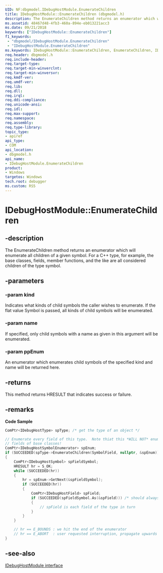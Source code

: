 ```yaml
---
UID: NF:dbgmodel.IDebugHostModule.EnumerateChildren
title: IDebugHostModule::EnumerateChildren (dbgmodel.h)
description: The EnumerateChildren method returns an enumerator which will enumerate all children of a given symbol.
ms.assetid: 48467d48-4fb3-460a-894e-eb013221acc3
ms.date: 09/21/2018
keywords: ["IDebugHostModule::EnumerateChildren"]
f1_keywords:
 - "dbgmodel/IDebugHostModule.EnumerateChildren"
 - "IDebugHostModule.EnumerateChildren"
ms.keywords: IDebugHostModule::EnumerateChildren, EnumerateChildren, IDebugHostModule.EnumerateChildren, IDebugHostModule::EnumerateChildren, IDebugHostModule.EnumerateChildren
req.header: dbgmodel.h
req.include-header:
req.target-type:
req.target-min-winverclnt:
req.target-min-winversvr:
req.kmdf-ver:
req.umdf-ver:
req.lib:
req.dll:
req.irql: 
req.ddi-compliance:
req.unicode-ansi:
req.idl:
req.max-support:
req.namespace:
req.assembly:
req.type-library: 
topic_type: 
- apiref
api_type: 
- COM
api_location: 
- dbgmodel.h
api_name: 
- IDebugHostModule.EnumerateChildren
product:
- Windows
targetos: Windows
tech.root: debugger
ms.custom: RS5
---
```


# IDebugHostModule::EnumerateChildren


## -description
The EnumerateChildren method returns an enumerator which will enumerate all children of a given symbol. For a C++ type, for example, the base classes, fields, member functions, and the like are all considered children of the type symbol. 

## -parameters

### -param kind
Indicates what kinds of child symbols the caller wishes to enumerate. If the flat value Symbol is passed, all kinds of child symbols will be enumerated.

### -param name
If specified, only child symbols with a name as given in this argument will be enumerated.

### -param ppEnum
An enumerator which enumerates child symbols of the specified kind and name will be returned here.


## -returns
This method returns HRESULT that indicates success or failure.

## -remarks

**Code Sample**

```cpp
ComPtr<IDebugHostType> spType; /* get the type of an object */

// Enumerate every field of this type.  Note thiat this *WILL NOT* enumerate 
// fields of base classes!
ComPtr<IDebugHostSymbolEnumerator> spEnum;
if (SUCCEEDED(spType->EnumerateChildren(SymbolField, nullptr, &spEnum)))
{
    ComPtr<IDebugHostSymbol> spFieldSymbol;
    HRESULT hr = S_OK;
    while (SUCCEEDED(hr))
    {
        hr = spEnum->GetNext(&spFieldSymbol);
        if (SUCCEEDED(hr))
        {
            ComPtr<IDebugHostField> spField;
            if (SUCCEEDED(spFieldSymbol.As(&spField))) /* should always succeed */
            {
                // spField is each field of the type in turn
            }
        }
    }

    // hr == E_BOUNDS : we hit the end of the enumerator
    // hr == E_ABORT  : user requested interruption, propagate upwards immediately
}
```

## -see-also

[IDebugHostModule interface](nn-dbgmodel-idebughostmodule.md)
